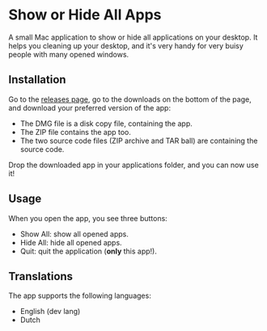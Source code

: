 #  Show or Hide All Apps
A small Mac application to show or hide all applications on your desktop. It helps you cleaning up your desktop, and it's very handy for very buisy people with many opened windows.

## Installation
Go to the [releases page](https://github.com/Roman1001/show-hide-apps/releases/latest), go to the downloads on the bottom of the page, and download your preferred version of the app:

- The DMG file is a disk copy file, containing the app.
- The ZIP file contains the app too.
- The two source code files (ZIP archive and TAR ball) are containing the source code.

Drop the downloaded app in your applications folder, and you can now use it!

## Usage
When you open the app, you see three buttons:

- Show All: show all opened apps.
- Hide All: hide all opened apps.
- Quit: quit the application (**only** this app!).

## Translations
The app supports the following languages:

- English (dev lang)
- Dutch
